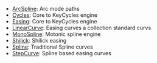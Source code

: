 - [ArcSpline](https://github.com/androidx/constraintlayout/blob/main/desktop/interpolationEngines/src/main/kotlin/curves/ArcSpline.kt): Arc mode paths
- [Cycles](https://github.com/androidx/constraintlayout/blob/main/desktop/interpolationEngines/src/main/kotlin/curves/Cycles.kt): Core to KeyCycles engine
- [Easing](https://github.com/androidx/constraintlayout/blob/main/desktop/interpolationEngines/src/main/kotlin/curves/Cycles.kt): Core to KeyCycles engine
- [LinearCurve](https://github.com/androidx/constraintlayout/blob/main/desktop/interpolationEngines/src/main/kotlin/curves/Easing.kt): Easing curves a collection standard curvs
- [MonoSpline](https://github.com/androidx/constraintlayout/blob/main/desktop/interpolationEngines/src/main/kotlin/curves/MonoSpline.kt): Motonic spline engine
- [Shilick](https://github.com/androidx/constraintlayout/blob/main/desktop/interpolationEngines/src/main/kotlin/curves/Shilick.kt):   Shilick easing
- [Spline](https://github.com/androidx/constraintlayout/blob/main/desktop/interpolationEngines/src/main/kotlin/curves/Spline.kt): Traditional Spline curves
- [StepCurve](https://github.com/androidx/constraintlayout/blob/main/desktop/interpolationEngines/src/main/kotlin/curves/StepCurve.kt): Spline based easing curves
